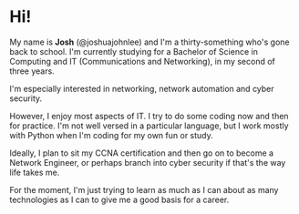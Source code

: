 # Hi!

My name is **Josh** (@joshuajohnlee) and I'm a thirty-something who's gone back to school. I'm currently studying for a Bachelor of Science in Computing and IT (Communications and Networking), in my second of three years.

I'm especially interested in networking, network automation and cyber security.

However, I enjoy most aspects of IT. I try to do some coding now and then for practice. I'm not well versed in a particular language, but I work mostly with Python when I'm coding for my own fun or study.

Ideally, I plan to sit my CCNA certification and then go on to become a Network Engineer, or perhaps branch into cyber security if that's the way life takes me.

For the moment, I'm just trying to learn as much as I can about as many technologies as I can to give me a good basis for a career.
